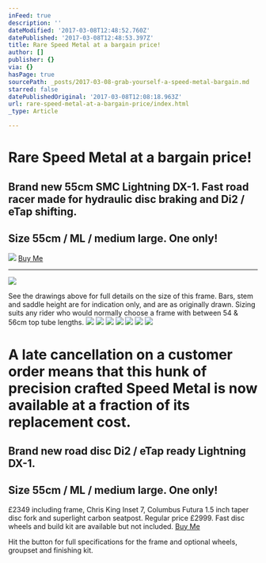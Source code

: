 ```yaml
---
inFeed: true
description: ''
dateModified: '2017-03-08T12:48:52.760Z'
datePublished: '2017-03-08T12:48:53.397Z'
title: Rare Speed Metal at a bargain price!
author: []
publisher: {}
via: {}
hasPage: true
sourcePath: _posts/2017-03-08-grab-yourself-a-speed-metal-bargain.md
starred: false
datePublishedOriginal: '2017-03-08T12:08:18.963Z'
url: rare-speed-metal-at-a-bargain-price/index.html
_type: Article

---
```

# Rare Speed Metal at a bargain price!

## Brand new 55cm SMC Lightning DX-1\. Fast road racer made for hydraulic disc braking and Di2 / eTap shifting. 

## Size 55cm / ML / medium large. One only!
![](https://the-grid-user-content.s3-us-west-2.amazonaws.com/dcc11ac7-0b3f-4657-a658-da76acdd47f2.jpg)
[Buy Me][0]

---

![](https://the-grid-user-content.s3-us-west-2.amazonaws.com/b6a5b7ae-87ce-409e-942f-a2074a76dc7a.jpg)

See the drawings above for full details on the size of this frame. Bars, stem and saddle height are for indication only, and are as originally drawn. Sizing suits any rider who would normally choose a frame with between 54 & 56cm top tube lengths.
![](https://the-grid-user-content.s3-us-west-2.amazonaws.com/cb715237-1b71-4cfe-bedd-91e1a825dcc4.jpg)
![](https://the-grid-user-content.s3-us-west-2.amazonaws.com/d157e032-0204-4362-bc06-50fa2597fd69.jpg)
![](https://the-grid-user-content.s3-us-west-2.amazonaws.com/f237aea5-1333-4d9f-ab58-ebc294d57cc0.jpg)
![](https://the-grid-user-content.s3-us-west-2.amazonaws.com/9f982f71-b433-4401-b035-820e65994e5b.jpg)
![](https://the-grid-user-content.s3-us-west-2.amazonaws.com/b66f9b2b-cd4f-427c-b7ba-5fdcbc9bdcbe.jpg)
![](https://the-grid-user-content.s3-us-west-2.amazonaws.com/fd730e52-c3ec-4d3e-92c3-ef33579c7cd9.jpg)
![](https://the-grid-user-content.s3-us-west-2.amazonaws.com/537f4b86-8ea7-49a2-a0b9-6cb18594872b.jpg)

# A late cancellation on a customer order means that this hunk of precision crafted Speed Metal is now available at a fraction of its replacement cost.

## Brand new road disc Di2 / eTap ready Lightning DX-1\.

## Size 55cm / ML / medium large. One only!

£2349 including frame, Chris King Inset 7, Columbus Futura 1.5 inch taper disc fork and superlight carbon seatpost. Regular price £2999\. Fast disc wheels and build kit are available but not included.
[Buy Me][0]

Hit the button for full specifications for the frame and optional wheels, groupset and finishing kit.

[0]: http://ridefullgas.com/custom-titanium/